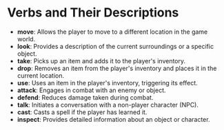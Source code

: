 # Verbs and Their Descriptions

- **move**: Allows the player to move to a different location in the game world.
- **look**: Provides a description of the current surroundings or a specific object.
- **take**: Picks up an item and adds it to the player's inventory.
- **drop**: Removes an item from the player's inventory and places it in the current location.
- **use**: Uses an item in the player's inventory, triggering its effect.
- **attack**: Engages in combat with an enemy or object.
- **defend**: Reduces damage taken during combat.
- **talk**: Initiates a conversation with a non-player character (NPC).
- **cast**: Casts a spell if the player has learned it.
- **inspect**: Provides detailed information about an object or character.
